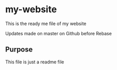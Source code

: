 # my-website

This is the ready me file of my website

Updates made on master on Github before Rebase

## Purpose

This file is just a readme file
